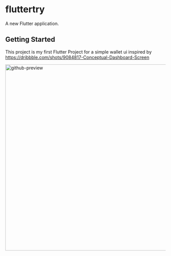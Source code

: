 # fluttertry

A new Flutter application.

## Getting Started

This project is my first Flutter Project for a simple wallet ui inspired by https://dribbble.com/shots/9084817-Conceptual-Dashboard-Screen

<img width="584" alt="github-preview" src="https://user-images.githubusercontent.com/65971321/86300972-e240a580-bc04-11ea-90ba-1e01844867dd.png">
